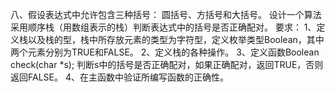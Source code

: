 八、假设表达式中允许包含三种括号：
圆括号、方括号和大括号。
设计一个算法采用顺序栈（用数组表示的栈）判断表达式中的括号是否正确配对。
要求：
    1、定义栈以及栈的型，栈中所存放元素的类型为字符型，定义枚举类型Boolean，其中两个元素分别为TRUE和FALSE。
2、定义栈的各种操作。
3、定义函数Boolean check(char *s); 判断s中的括号是否正确配对，如果正确配对，返回TRUE，否则返回FALSE。
4、在主函数中验证所编写函数的正确性。